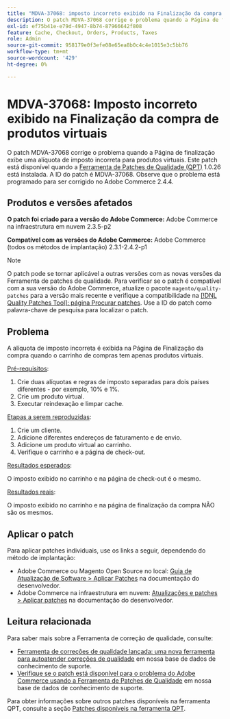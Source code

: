 ```yaml
---
title: "MDVA-37068: imposto incorreto exibido na Finalização da compra de produtos virtuais"
description: O patch MDVA-37068 corrige o problema quando a Página de finalização exibe uma alíquota de imposto incorreta para produtos virtuais. Este patch está disponível quando a [Ferramenta de correções de qualidade (QPT)](/help/announcements/adobe-commerce-announcements/magento-quality-patches-released-new-tool-to-self-serve-quality-patches.md) 1.0.26 está instalada. A ID do patch é MDVA-37068. Observe que o problema está programado para ser corrigido no Adobe Commerce 2.4.4.
exl-id: ef75b41e-e79d-4947-8b74-87966642f808
feature: Cache, Checkout, Orders, Products, Taxes
role: Admin
source-git-commit: 958179e0f3efe08e65ea8b0c4c4e1015e3c5bb76
workflow-type: tm+mt
source-wordcount: '429'
ht-degree: 0%

---
```


# MDVA-37068: Imposto incorreto exibido na Finalização da compra de produtos virtuais

O patch MDVA-37068 corrige o problema quando a Página de finalização exibe uma alíquota de imposto incorreta para produtos virtuais. Este patch está disponível quando a [Ferramenta de Patches de Qualidade (QPT)](/help/announcements/adobe-commerce-announcements/magento-quality-patches-released-new-tool-to-self-serve-quality-patches.md) 1.0.26 está instalada. A ID do patch é MDVA-37068. Observe que o problema está programado para ser corrigido no Adobe Commerce 2.4.4.

## Produtos e versões afetados

**O patch foi criado para a versão do Adobe Commerce:**
Adobe Commerce na infraestrutura em nuvem 2.3.5-p2

**Compatível com as versões do Adobe Commerce:**
Adobe Commerce (todos os métodos de implantação) 2.3.1-2.4.2-p1

>[!NOTE]
>
>O patch pode se tornar aplicável a outras versões com as novas versões da Ferramenta de patches de qualidade. Para verificar se o patch é compatível com a sua versão do Adobe Commerce, atualize o pacote `magento/quality-patches` para a versão mais recente e verifique a compatibilidade na [[!DNL Quality Patches Tool]: página Procurar patches](https://devdocs.magento.com/quality-patches/tool.html#patch-grid). Use a ID do patch como palavra-chave de pesquisa para localizar o patch.

## Problema

A alíquota de imposto incorreta é exibida na Página de Finalização da compra quando o carrinho de compras tem apenas produtos virtuais.

<u>Pré-requisitos</u>:

1. Crie duas alíquotas e regras de imposto separadas para dois países diferentes - por exemplo, 10% e 1%.
1. Crie um produto virtual.
1. Executar reindexação e limpar cache.

<u>Etapas a serem reproduzidas</u>:

1. Crie um cliente.
1. Adicione diferentes endereços de faturamento e de envio.
1. Adicione um produto virtual ao carrinho.
1. Verifique o carrinho e a página de check-out.

<u>Resultados esperados</u>:

O imposto exibido no carrinho e na página de check-out é o mesmo.

<u>Resultados reais</u>:

O imposto exibido no carrinho e na página de finalização da compra NÃO são os mesmos.

## Aplicar o patch

Para aplicar patches individuais, use os links a seguir, dependendo do método de implantação:

* Adobe Commerce ou Magento Open Source no local: [Guia de Atualização de Software > Aplicar Patches](https://devdocs.magento.com/guides/v2.4/comp-mgr/patching/mqp.html) na documentação do desenvolvedor.
* Adobe Commerce na infraestrutura em nuvem: [Atualizações e patches > Aplicar patches](https://devdocs.magento.com/cloud/project/project-patch.html) na documentação do desenvolvedor.

## Leitura relacionada

Para saber mais sobre a Ferramenta de correção de qualidade, consulte:

* [Ferramenta de correções de qualidade lançada: uma nova ferramenta para autoatender correções de qualidade](/help/announcements/adobe-commerce-announcements/magento-quality-patches-released-new-tool-to-self-serve-quality-patches.md) em nossa base de dados de conhecimento de suporte.
* [Verifique se o patch está disponível para o problema do Adobe Commerce usando a Ferramenta de Patches de Qualidade](/help/support-tools/patches-available-in-qpt-tool/check-patch-for-magento-issue-with-magento-quality-patches.md) em nossa base de dados de conhecimento de suporte.

Para obter informações sobre outros patches disponíveis na ferramenta QPT, consulte a seção [Patches disponíveis na ferramenta QPT](https://support.magento.com/hc/en-us/sections/360010506631-Patches-available-in-QPT-tool-).
